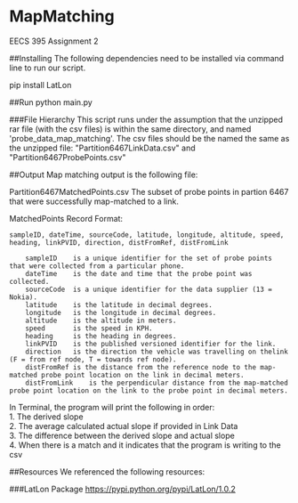 # MapMatching
EECS 395 Assignment 2

##Installing
The following dependencies need to be installed via command line to run our script.

pip install LatLon

##Run 
python main.py

###File Hierarchy
This script runs under the assumption that the unzipped rar file (with the csv files) is within the same directory, and named 'probe_data_map_matching'. The csv files should be the named the same as the unzipped file: "Partition6467LinkData.csv" and "Partition6467ProbePoints.csv"

##Output
Map matching output is the following file:

Partition6467MatchedPoints.csv	 The subset of probe points in partion 6467 that were successfully map-matched to a link.

MatchedPoints Record Format:

	sampleID, dateTime, sourceCode, latitude, longitude, altitude, speed, heading, linkPVID, direction, distFromRef, distFromLink

		sampleID	is a unique identifier for the set of probe points that were collected from a particular phone.
		dateTime	is the date and time that the probe point was collected.
		sourceCode	is a unique identifier for the data supplier (13 = Nokia).
		latitude	is the latitude in decimal degrees.
		longitude	is the longitude in decimal degrees.
		altitude	is the altitude in meters.
		speed		is the speed in KPH.
		heading		is the heading in degrees.
		linkPVID	is the published versioned identifier for the link.
		direction	is the direction the vehicle was travelling on thelink (F = from ref node, T = towards ref node).
		distFromRef	is the distance from the reference node to the map-matched probe point location on the link in decimal meters.
		distFromLink	is the perpendicular distance from the map-matched probe point location on the link to the probe point in decimal meters.

In Terminal, the program will print the following in order:<br />
	1. The derived slope <br />
	2. The average calculated actual slope if provided in Link Data <br />
	3. The difference between the derived slope and actual slope <br />
	4. When there is a match and it indicates that the program is writing to the csv

##Resources
We referenced the following resources:

###LatLon Package
https://pypi.python.org/pypi/LatLon/1.0.2

